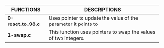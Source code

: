 |FUNCTIONS			|DESCRIPTIONS								|
|-------------------------------|-----------------------------------------------------------------------|
|**0-reset_to_98.c**		|Uses pointer to update the value of the parameter it points to		|
|**1-swap.c**			|This function uses pointers to swap the values of two integers.	|

